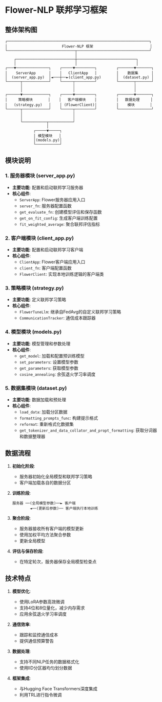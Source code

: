 # Flower-NLP 联邦学习框架

## 整体架构图

```
┌─────────────────────────────────────────────────────────────────┐
│                         Flower-NLP 框架                          │
└───────────────────────────────┬─────────────────────────────────┘
                                │
    ┌───────────────────────────┼───────────────────────────┐
    │                           │                           │
┌───▼───────────────┐    ┌─────▼─────────┐         ┌───────▼───────┐
│    ServerApp      │    │   ClientApp   │         │    数据集      │
│  (server_app.py)  │◄───┼──►(client_app.py)       │  (dataset.py) │
└──────┬────────────┘    └─────┬─────────┘         └───────┬───────┘
       │                       │                           │
       │                       │                           │
┌──────▼────────────┐    ┌─────▼─────────┐         ┌───────▼───────┐
│     策略模块       │    │   客户端模块    │         │   数据处理     │
│   (strategy.py)   │    │ (FlowerClient)│         │    模块       │
└──────┬────────────┘    └─────┬─────────┘         └───────────────┘
       │                       │
       │                       │
       └───────────┬───────────┘
                   │
             ┌─────▼─────┐
             │ 模型模块   │
             │(models.py)│
             └───────────┘
```

## 模块说明

### 1. 服务器模块 (server_app.py)
- **主要功能**: 配置和启动联邦学习服务器
- **核心组件**:
  - `ServerApp`: Flower服务器应用入口
  - `server_fn`: 服务器配置函数
  - `get_evaluate_fn`: 创建模型评估和保存函数
  - `get_on_fit_config`: 生成客户端训练配置
  - `fit_weighted_average`: 聚合联邦评估指标

### 2. 客户端模块 (client_app.py)
- **主要功能**: 配置和启动联邦学习客户端
- **核心组件**:
  - `ClientApp`: Flower客户端应用入口
  - `client_fn`: 客户端配置函数
  - `FlowerClient`: 实现本地训练逻辑的客户端类

### 3. 策略模块 (strategy.py)
- **主要功能**: 定义联邦学习策略
- **核心组件**:
  - `FlowerTuneLlm`: 继承自FedAvg的自定义联邦学习策略
  - `CommunicationTracker`: 通信成本跟踪器

### 4. 模型模块 (models.py)
- **主要功能**: 模型管理和参数处理
- **核心组件**:
  - `get_model`: 加载和配置预训练模型
  - `set_parameters`: 设置模型参数
  - `get_parameters`: 获取模型参数
  - `cosine_annealing`: 余弦退火学习率调度

### 5. 数据集模块 (dataset.py)
- **主要功能**: 数据加载和预处理
- **核心组件**:
  - `load_data`: 加载分区数据
  - `formatting_prompts_func`: 构建提示格式
  - `reformat`: 重新格式化数据集
  - `get_tokenizer_and_data_collator_and_propt_formatting`: 获取分词器和数据整理器

## 数据流程

1. **初始化阶段**:
   - 服务器初始化全局模型和联邦学习策略
   - 客户端加载各自的数据分区

2. **训练阶段**:
   ```
   服务器 ──(全局模型参数)──► 客户端
           ◄──(更新后参数)── 客户端执行本地训练
   ```

3. **聚合阶段**:
   - 服务器接收所有客户端的模型更新
   - 使用加权平均方法聚合参数
   - 更新全局模型

4. **评估与保存阶段**:
   - 在特定轮次，服务器保存全局模型检查点

## 技术特点

1. **模型优化**:
   - 使用LoRA参数高效微调
   - 支持4位和8位量化，减少内存需求
   - 应用余弦退火学习率调度

2. **通信效率**:
   - 跟踪和监控通信成本
   - 提供通信预算警告

3. **数据处理**:
   - 支持不同NLP任务的数据格式化
   - 使用IID分区器均匀划分数据

4. **框架集成**:
   - 与Hugging Face Transformers深度集成
   - 利用TRL进行指令微调 